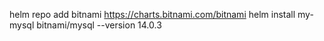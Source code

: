 helm repo add bitnami https://charts.bitnami.com/bitnami
helm install my-mysql bitnami/mysql --version 14.0.3
